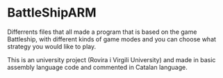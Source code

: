 # BattleShipARM
Differrents files that all made a program that is based on the game Battleship, with different kinds of game modes and you can choose what strategy you would like to play.  

This is an university project (Rovira i Virgili University) and made in basic assembly language code and commented in Catalan language.
